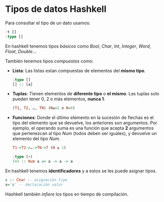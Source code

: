 # Tipos de datos Hashkell
Para consultar el tipo de un dato usamos:
```hs
:t []
:type []
```

En hashkell tenemos tipos _básicos_ como _Bool_, _Char_, _Int_, _Integer_, _Word_, _Float_, _Double_...

También tenemos tipos _compuestos_ como:
* **Lista**: Las listas estan compuestas de elementos del __mismo tipo__.
    ```hs
    :type []
    [] :: [a]
    ```
*  **Tuplas**: Tienen elementos de __diferente tipo__ o __el mismo__. Las tuplas solo pueden tener 0, 2 o más elementos, __nunca 1__.
    ```hs
    (T1, T2, …, TN) (N≥=2 o N=0)
    ```

* **Funciones**: Donde el último elemento en la sucesión de flechas es el tipo del elemento que se devuelve, los anteriores son argumentos. Por ejemplo, el operando suma es una función que acepta __2__ argumentos que pertenezcan al tipo _Num_ (todos deben ser iguales), y devuelve un elemento del tipo _Num_.
    ```hs
    T1->T2->…->TN->T (N ≥ 1)

    :type (+)
    (+) :: Num a => a -> a -> a
    ```

En hashkell tenemos __identificadores__ y a estos se les puede asignar tipos.
```hs
x :: Char -- asignación tipo
x='a' -- declaración valor
```
Hashkell también _infiere_ los tipos en tiempo de compilación.

